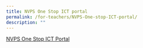 ```yaml
---
title: NVPS One Stop ICT portal
permalink: /for-teachers/NVPS-One-stop-ICT-portal/
description: ""
---
```


[NVPS One Stop ICT Portal](https://sites.google.com/moe.edu.sg/nvps-ictportal/home)